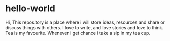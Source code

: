 # hello-world

Hi,
This repository is a place where i will store ideas, resources and share or discuss things with others.
I love to write, and love stories and love to think. Tea is my favourite. Whenever i get chance i take a sip in my tea cup.

